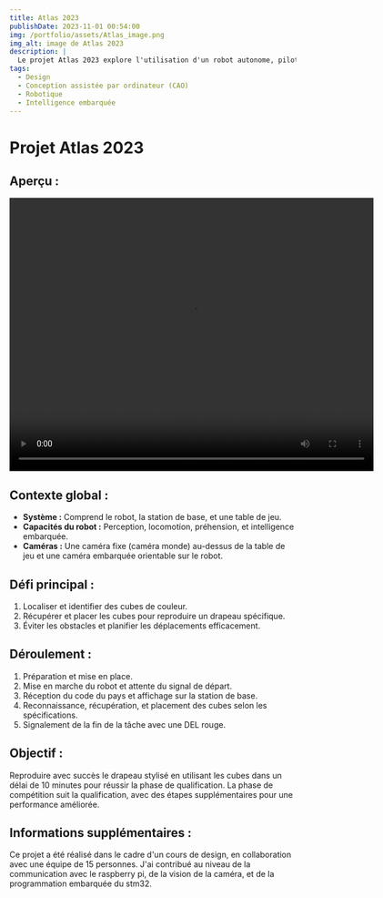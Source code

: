 ```yaml
---
title: Atlas 2023
publishDate: 2023-11-01 00:54:00
img: /portfolio/assets/Atlas_image.png
img_alt: image de Atlas 2023
description: |
  Le projet Atlas 2023 explore l'utilisation d'un robot autonome, piloté à distance par une station de base, capable de reconnaître, déplacer et aligner des cubes colorés pour recréer de manière stylisée un drapeau national.
tags:
  - Design
  - Conception assistée par ordinateur (CAO)
  - Robotique
  - Intelligence embarquée
---
```

# Projet Atlas 2023

## Aperçu :
<!-- [![Aperçu du Projet Atlas 2023](/assets/Atlas2023_vid.mp4)](/assets/Atlas2023_vid.mp4) -->
<video width="640" height="480" autoplay loop controls>
  <source src="/portfolio/assets/Atlas2023_vid2.mp4" type="video/mp4">
  Votre navigateur ne prend pas en charge la vidéo.
</video>

## Contexte global :
- **Système :** Comprend le robot, la station de base, et une table de jeu.
- **Capacités du robot :** Perception, locomotion, préhension, et intelligence embarquée.
- **Caméras :** Une caméra fixe (caméra monde) au-dessus de la table de jeu et une caméra embarquée orientable sur le robot.

## Défi principal :
1. Localiser et identifier des cubes de couleur.
2. Récupérer et placer les cubes pour reproduire un drapeau spécifique.
3. Éviter les obstacles et planifier les déplacements efficacement.

## Déroulement :
1. Préparation et mise en place.
2. Mise en marche du robot et attente du signal de départ.
3. Réception du code du pays et affichage sur la station de base.
4. Reconnaissance, récupération, et placement des cubes selon les spécifications.
5. Signalement de la fin de la tâche avec une DEL rouge.

## Objectif :
Reproduire avec succès le drapeau stylisé en utilisant les cubes dans un délai de 10 minutes pour réussir la phase de qualification. La phase de compétition suit la qualification, avec des étapes supplémentaires pour une performance améliorée.

## Informations supplémentaires :
Ce projet a été réalisé dans le cadre d'un cours de design, en collaboration avec une équipe de 15 personnes. J'ai contribué au niveau de la communication avec le raspberry pi, de la vision de la caméra, et de la programmation embarquée du stm32.
